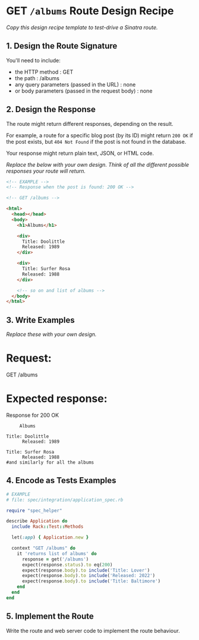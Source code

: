 # GET `/albums` Route Design Recipe

_Copy this design recipe template to test-drive a Sinatra route._

## 1. Design the Route Signature

You'll need to include:
  * the HTTP method : GET
  * the path : /albums
  * any query parameters (passed in the URL) : none
  * or body parameters (passed in the request body) : none

## 2. Design the Response

The route might return different responses, depending on the result.

For example, a route for a specific blog post (by its ID) might return `200 OK` if the post exists, but `404 Not Found` if the post is not found in the database.

Your response might return plain text, JSON, or HTML code. 

_Replace the below with your own design. Think of all the different possible responses your route will return._

```html
<!-- EXAMPLE -->
<!-- Response when the post is found: 200 OK -->

<!-- GET /albums -->

<html>
  <head></head>
  <body>
    <h1>Albums</h1>

    <div>
      Title: Doolittle
      Released: 1989
    </div>

    <div>
      Title: Surfer Rosa
      Released: 1988
    </div>

    <!-- so on and list of albums -->
  </body>
</html>
```


## 3. Write Examples

_Replace these with your own design._
# Request:

GET /albums

# Expected response:

Response for 200 OK
```
     Albums

Title: Doolittle
      Released: 1989

Title: Surfer Rosa
      Released: 1988
#and similarly for all the albums
```

## 4. Encode as Tests Examples

```ruby
# EXAMPLE
# file: spec/integration/application_spec.rb

require "spec_helper"

describe Application do
  include Rack::Test::Methods

  let(:app) { Application.new }

  context "GET /albums" do
    it 'returns list of albums' do
      response = get('/albums')
      expect(response.status).to eq(200)
      expect(response.body).to include('Title: Lover')
      expect(response.body).to include('Released: 2022')
      expect(response.body).to include('Title: Baltimore')
    end
  end
end
```

## 5. Implement the Route

Write the route and web server code to implement the route behaviour.
